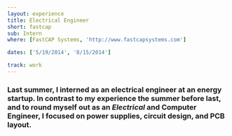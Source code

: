 ```yaml
---
layout: experience
title: Electrical Engineer
short: fastcap
sub: Intern
where: [FastCAP Systems, 'http://www.fastcapsystems.com']

dates: ['5/19/2014', '8/15/2014']

track: work
---
```


### Last summer, I interned as an electrical engineer at an energy startup. In contrast to my experience the summer before last, and to round myself out as an *Electrical* and Computer Engineer, I focused on power supplies, circuit design, and PCB layout.